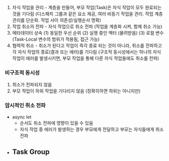 1. 자식 작업을 관리 - 계층을 만들어, 부모 작업(Task)은 자식 작업이 모두 완료되는 것을 기다림
(디스패치 그룹과 같은 요소 제공, 여러 비동기 작업을 관리. 작업 계층 관리를 단순화.  작업 사이 의존성/실행순서 명확)
2. 작업 취소의 전파 - 자식 작업으로 취소 전파 (작업을 계층화 시켜, 함께 취소 가능)
3. 메타데이터 상속 (1) 동일한 우선 순위 (2) 실행 중인 액터 (물려받음) (3) 로컬 변수 (Task-Local 변수의 범위가 적용됨, 접근 가능)
4. 협력적 취소 - 취소가 된다고 작업이 즉각 종료 되는 것이 아니라, 취소를 전파하고 각 자식 작업의 종료(결과 또는 에러)를 기다림
(구조적 동시성에서는 하나의 자식 작업이 에러를 발생시키면, 부모 작업을 통해 다른 자식 작업들에도 취소를 전파)
### 비구조적 동시성
1. 취소가 전파되지 않음
2. 부모 작업이 하위 작업을 기다리지 않음 (정확히하면 하위는 아니지만)
### 암시적인 취소 전파
- async let
  - 순서도 취소 전파에 영향이 있을 수 있음
  - 자식 작업 중 에러가 발생하는 경우 부모에게 전달하고 부모는 자식들에게 취소 전파
- Task Group
  - 